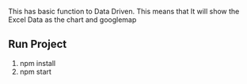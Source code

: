 This has basic function to Data Driven. 
This means that It will show the Excel Data as the chart and googlemap

## Run Project

1. npm install
2. npm start


